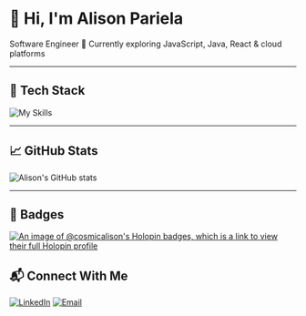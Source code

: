 # 👋 Hi, I'm Alison Pariela

Software Engineer 
🚀 Currently exploring JavaScript, Java, React & cloud platforms

---

## 🧰 Tech Stack

![My Skills](https://skillicons.dev/icons?i=java,js,next,tailwind,gcp,git,sql)

---

## 📈 GitHub Stats

![Alison's GitHub stats](https://github-profile-trophy.vercel.app/?username=cosmicalison&theme=onedark)

---

## 🚀 Badges
[![An image of @cosmicalison's Holopin badges, which is a link to view their full Holopin profile](https://holopin.me/cosmicalison)](https://holopin.io/@cosmicalison)

## 📬 Connect With Me

[![LinkedIn](https://img.shields.io/badge/-LinkedIn-blue?logo=linkedin&style=flat-square)](https://www.linkedin.com/in/alison-pariela-559538223/)
[![Email](https://img.shields.io/badge/-Email-red?logo=gmail&style=flat-square)](mailto:parielaalison@gmail.com)

